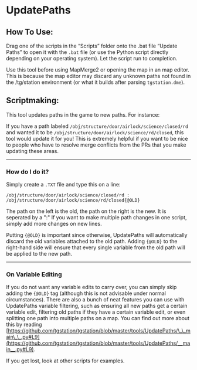 # UpdatePaths

## How To Use:

Drag one of the scripts in the “Scripts” folder onto the .bat file “Update Paths” to open it with the `.bat` file (or use the Python script directly depending on your operating system). Let the script run to completion.

Use this tool before using MapMerge2 or opening the map in an map editor. This is because the map editor may discard any unknown paths not found in the /tg/station environment (or what it builds after parsing `tgstation.dme`).

## Scriptmaking:

This tool updates paths in the game to new paths. For instance:

If you have a path labeled `/obj/structure/door/airlock/science/closed/rd` and wanted it to be `/obj/structure/door/airlock/science/rd/closed`, this tool would update it for you! This is extremely helpful if you want to be nice to people who have to resolve merge conflicts from the PRs that you make updating these areas.

---

### How do I do it?

Simply create a `.TXT` file and type this on a line:

`/obj/structure/door/airlock/science/closed/rd : /obj/structure/door/airlock/science/rd/closed{@OLD}`

The path on the left is the old, the path on the right is the new. It is seperated by a ":"
If you want to make multiple path changes in one script, simply add more changes on new lines.

Putting `{@OLD}` is important since otherwise, UpdatePaths will automatically discard the old variables attached to the old path. Adding `{@OLD}` to the right-hand side will ensure that every single variable from the old path will be applied to the new path.

---

### On Variable Editing

If you do not want any variable edits to carry over, you can simply skip adding the `{@OLD}` tag (although this is not advisable under normal circumstances). There are also a bunch of neat features you can use with UpdatePaths variable filtering, such as ensuring all new paths get a certain variable edit, filtering old paths if they have a certain variable edit, or even splitting one path into multiple paths on a map. You can find out more about this by reading [https://github.com/tgstation/tgstation/blob/master/tools/UpdatePaths/\_\_main\_\_.py#L9](https://github.com/tgstation/tgstation/blob/master/tools/UpdatePaths/__main__.py#L9).

If you get lost, look at other scripts for examples.
